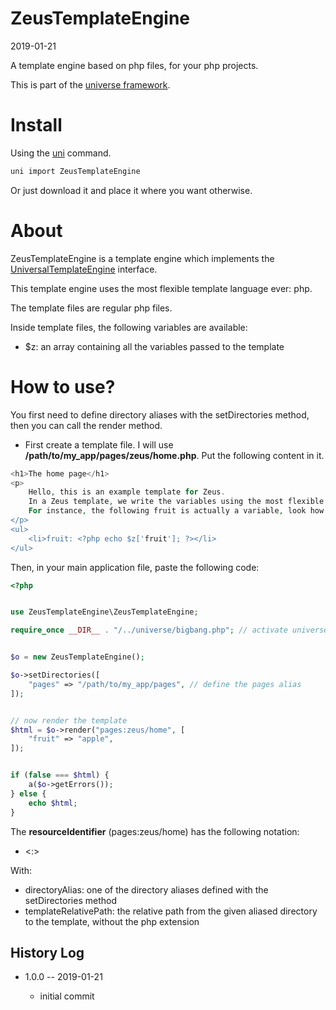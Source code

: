 ZeusTemplateEngine
===========
2019-01-21



A template engine based on php files, for your php projects.

This is part of the [universe framework](https://github.com/karayabin/universe-snapshot).


Install
==========
Using the [uni](https://github.com/lingtalfi/universe-naive-importer) command.
```bash
uni import ZeusTemplateEngine
```

Or just download it and place it where you want otherwise.







About
=====

ZeusTemplateEngine is a template engine which implements the [UniversalTemplateEngine](https://github.com/lingtalfi/UniversalTemplateEngine) interface.

This template engine uses the most flexible template language ever: php.

The template files are regular php files.


Inside template files, the following variables are available:

- $z: an array containing all the variables passed to the template



How to use?
===========

You first need to define directory aliases with the setDirectories method, then you can call the render method.



- First create a template file. I will use **/path/to/my_app/pages/zeus/home.php**. Put the following content in it.


```php
<h1>The home page</h1>
<p>
    Hello, this is an example template for Zeus.
    In a Zeus template, we write the variables using the most flexible template language ever: php.
    For instance, the following fruit is actually a variable, look how it's done in the source code:
</p>
<ul>
    <li>fruit: <?php echo $z['fruit']; ?></li>
</ul>

```


Then, in your main application file, paste the following code:

```php
<?php


use ZeusTemplateEngine\ZeusTemplateEngine;

require_once __DIR__ . "/../universe/bigbang.php"; // activate universe


$o = new ZeusTemplateEngine();

$o->setDirectories([
    "pages" => "/path/to/my_app/pages", // define the pages alias
]);


// now render the template
$html = $o->render("pages:zeus/home", [
    "fruit" => "apple",
]);


if (false === $html) {
    a($o->getErrors());
} else {
    echo $html;
}

```

The **resourceIdentifier** (pages:zeus/home) has the following notation:

- <directoryAlias> <:> <templateRelativePath>

With:
- directoryAlias: one of the directory aliases defined with the setDirectories method
- templateRelativePath: the relative path from the given aliased directory to the template, without the php extension





History Log
------------------

- 1.0.0 -- 2019-01-21

    - initial commit